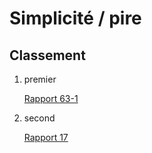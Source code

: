 # Simplicité / pire

## Classement

1. premier
    
    [Rapport 63-1](Simplicite%CC%81%20pire%20bf46fb5904d143b3bc388c1baea9abb3/Rapport%2063-1%20e4ae34176f6a47d69cb00088b9c0e972.md)
    
2. second
    
    [Rapport 17](Simplicite%CC%81%20pire%20bf46fb5904d143b3bc388c1baea9abb3/Rapport%2017%20381051de87e34cf49d67c408e422bb8a.md)